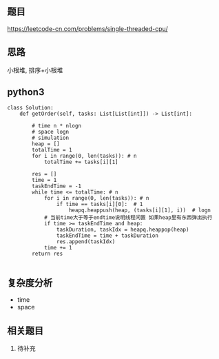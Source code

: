 ## 题目
https://leetcode-cn.com/problems/single-threaded-cpu/

## 思路
小根堆, 排序+小根堆

## python3
```python3
class Solution:
    def getOrder(self, tasks: List[List[int]]) -> List[int]:
     
        # time n * nlogn
        # space logn
        # simulation
        heap = []
        totalTime = 1
        for i in range(0, len(tasks)): # n
            totalTime += tasks[i][1]

        res = []
        time = 1
        taskEndTime = -1
        while time <= totalTime: # n
            for i in range(0, len(tasks)): # n
                if time == tasks[i][0]:  # 1
                    heapq.heappush(heap, (tasks[i][1], i))  # logn
            # 当前time大于等于endtime说明线程闲置 如果heap里有东西弹出执行
            if time >= taskEndTime and heap:
                taskDuration, taskIdx = heapq.heappop(heap)
                taskEndTime = time + taskDuration
                res.append(taskIdx)
            time += 1
        return res
        
```

## 复杂度分析
* time 
* space

## 相关题目
1. 待补充
